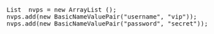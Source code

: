 <pre>
List <NameValuePair> nvps = new ArrayList <NameValuePair>();
nvps.add(new BasicNameValuePair("username", "vip"));
nvps.add(new BasicNameValuePair("password", "secret"));

</pre>